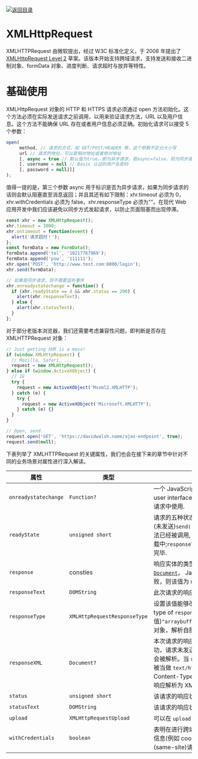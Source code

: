 [![返回目录](https://i.postimg.cc/50XLzC7C/image.png)](https://github.com/wx-chevalier/Web-Series)

# XMLHttpRequest

XMLHTTPRequest 由微软提出，经过 W3C 标准化定义，于 2008 年提出了 [XMLHttpRequest Level 2](http://dev.w3.org/2006/webapi/XMLHttpRequest-2/) 草案。该版本开始支持跨域请求，支持发送和接收二进制对象、formData 对象、进度判断、请求超时与放弃等特性。

# 基础使用

XMLHttpRequest 对象的 HTTP 和 HTTPS 请求必须通过 open 方法初始化。这个方法必须在实际发送请求之前调用，以用来验证请求方法，URL 以及用户信息。这个方法不能确保 URL 存在或者用户信息必须正确。初始化请求可以接受 5 个参数：

```js
open(
     method, // 请求的方式，如 GET/POST/HEADER 等，这个参数不区分大小写
     url // 请求的地址，可以是相对地址或者绝对地址
     [, async = true // 默认值为true，即为异步请求，若async=false，则为同步请求
     [, username = null // Basic 认证的用户名密码
     [, password = null]]]
);
```

值得一提的是，第三个参数 async 用于标识是否为异步请求，如果为同步请求的话则会默认阻塞直至消息返回；并且其还有如下限制：xhr.timeout 必须为 0，xhr.withCredentials 必须为 false，xhr.responseType 必须为""。在现代 Web 应用开发中我们应该避免以同步方式发起请求，以防止页面阻塞而出现停滞。

```js
const xhr = new XMLHttpRequest();
xhr.timeout = 3000;
xhr.ontimeout = function(event) {
  alert('请求超时！');
};
const formData = new FormData();
formData.append('tel', '18217767969');
formData.append('psw', '111111');
xhr.open('POST', 'http://www.test.com:8000/login');
xhr.send(formData);

// 如果是同步请求，则不需要监听事件
xhr.onreadystatechange = function() {
  if (xhr.readyState == 4 && xhr.status == 200) {
    alert(xhr.responseText);
  } else {
    alert(xhr.statusText);
  }
};
```

对于部分老版本浏览器，我们还需要考虑兼容性问题，即判断是否存在 XMLHTTPRequest 对象：

```js
// Just getting XHR is a mess!
if (window.XMLHttpRequest) {
  // Mozilla, Safari, ...
  request = new XMLHttpRequest();
} else if (window.ActiveXObject) {
  // IE
  try {
    request = new ActiveXObject('Msxml2.XMLHTTP');
  } catch (e) {
    try {
      request = new ActiveXObject('Microsoft.XMLHTTP');
    } catch (e) {}
  }
}

// Open, send.
request.open('GET', 'https://davidwalsh.name/ajax-endpoint', true);
request.send(null);
```

下表列举了 XMLHTTPRequest 的关键属性，我们也会在接下来的章节中针对不同的业务场景对属性进行深入解读。

| 属性                 | 类型                         | 描述                                                                                                                                                                                                                                                                                                                                                                                                                                                                    |
| -------------------- | ---------------------------- | ----------------------------------------------------------------------------------------------------------------------------------------------------------------------------------------------------------------------------------------------------------------------------------------------------------------------------------------------------------------------------------------------------------------------------------------------------------------------- |
| `onreadystatechange` | `Function?`                  | 一个 JavaScript 函数对象，当 readyState 属性改变时会调用它。回调函数会在 user interface 线程中调用。**警告:** 不能在本地代码中使用. 也不应该在同步模式的请求中使用.                                                                                                                                                                                                                                                                                                     |
| `readyState`         | `unsigned short`             | 请求的五种状态值状态描述` 0``UNSENT `(未打开)`open()`方法还未被调用.` 1``OPENED ` (未发送)`send()`方法还未被调用.` 2``HEADERS_RECEIVED (已获取响应头)``send() `方法已经被调用, 响应头和响应状态已经返回.` 3``LOADING (正在下载响应体) `响应体下载中;`responseText`中已经获取了部分数据.` 4``DONE (请求完成) `整个请求过程已经完毕.                                                                                                                                      |
| `response`           | consties                     | 响应实体的类型由 `responseType 来指定，` 可以是 `ArrayBuffer，` `Blob，` [`Document`](https://developer.mozilla.org/zh-CN/docs/Web/API/Document)， JavaScript 对象 (即 "json")， 或者是字符串。如果请求未完成或失败，则该值为 `null。`                                                                                                                                                                                                                                  |
| `responseText`       | `DOMString`                  | 此次请求的响应为文本，或是当请求未成功或还未发送时为 `null。`**只读。**                                                                                                                                                                                                                                                                                                                                                                                                 |
| `responseType`       | `XMLHttpRequestResponseType` | 设置该值能够改变响应类型。就是告诉服务器你期望的响应格式。ValueData type of `response`property`""` (空字符串)字符串(默认值)`"arraybuffer"`[`ArrayBuffer`](https://developer.mozilla.org/zh-cn/JavaScript_typed_arrays/ArrayBuffer)`"blob"`[`Blob`](https://developer.mozilla.org/zh-CN/docs/Web/API/Blob)`"document"`[`Document`](https://developer.mozilla.org/zh-CN/docs/Web/API/Document)`"json"`JavaScript 对象，解析自服务器传递回来的 JSON 字符串。`"text"`字符串 |
| `responseXML`        | `Document?`                  | 本次请求的响应是一个 `Document` 对象，如果是以下情况则值为 `null：`请求未成功，请求未发送，或响应无法被解析成 XML 或 HTML。当响应为 text/xml 流时会被解析。当 `responseType` 设置为"document"，并且请求为异步的，则响应会被当做 `text/html` 流来解析。**只读\*\***.\***\*注意:** 如果服务器不支持 `text/xml` Content-Type 头，你可以使用 ` overrideMimeType() 强制 ``XMLHttpRequest ` 将响应解析为 XML。                                                                |
| `status`             | `unsigned short`             | 该请求的响应状态码 (例如, `状态码`200 表示一个成功的请求).**只读.**                                                                                                                                                                                                                                                                                                                                                                                                     |
| `statusText`         | `DOMString`                  | 该请求的响应状态信息,包含一个状态码和原因短语 (例如 "`200 OK`"). **只读\*\***.\*\*                                                                                                                                                                                                                                                                                                                                                                                      |
| `upload`             | `XMLHttpRequestUpload`       | 可以在 `upload 上添加一个事件监听来跟踪上传过程。`                                                                                                                                                                                                                                                                                                                                                                                                                      |
| `withCredentials`    | `boolean`                    | 表明在进行跨站(cross-site)的访问控制(Access-Control)请求时，是否使用认证信息(例如 cookie 或授权的 header)。 默认为 `false。`**注意:** 这不会影响同站(same-site)请求.                                                                                                                                                                                                                                                                                                    |
